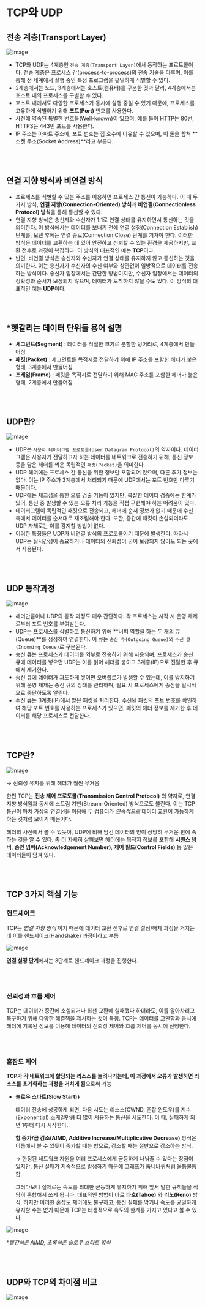 # TCP와 UDP
## **전송 계층(Transport Layer)**

![image](https://github.com/user-attachments/assets/c55e724a-a8c7-4802-919f-d4d141773f9c)

- TCP와 UDP는 4계층인 ```전송 계층(Transport Layer)```에서 동작하는 프로토콜이다. 전송 계층은 프로세스 간(process-to-process)의 전송 기술을 다루며, 이를 통해 전 세계에서 실행 중인 특정 프로그램을 유일하게 식별할 수 있다.
- 2계층에서는 노드, 3계층에서는 호스트(컴퓨터)를 구분한 것과 달리, 4계층에서는 호스트 내의 프로세스를 구별할 수 있다.
- 호스트 내에서도 다양한 프로세스가 동시에 실행 중일 수 있기 때문에, 프로세스를 고유하게 식별하기 위해 **포트(Port)** 번호를 사용한다.
- 사전에 약속된 특별한 번호들(Well-known)이 있으며, 예를 들어 HTTP는 80번, HTTPS는 443번 포트를 사용한다.
- IP 주소는 아파트 주소에, 포트 번호는 집 호수에 비유할 수 있으며, 이 둘을 합쳐 **소켓 주소(Socket Address)**라고 부른다.

<br/><br/>

## **연결 지향 방식과 비연결 방식**

- 프로세스를 식별할 수 있는 주소를 이용하면 프로세스 간 통신이 가능하다. 이 때 두 가지 방식, **연결 지향(Connection-Oriented) 방식**과 **비연결(Connectionless Protocol) 방식**을 통해 통신할 수 있다.
- 연결 지향 방식은 송신자와 수신자가 1:1로 연결 상태를 유지하면서 통신하는 것을 의미한다. 이 방식에서는 데이터를 보내기 전에 연결 설정(Connection Establish) 단계를, 보낸 후에는 연결 종료(Connection Close) 단계를 거쳐야 한다. 이러한 방식은 데이터를 교환하는 데 있어 안전하고 신뢰할 수 있는 환경을 제공하지만, 교환 전후로 과정이 복잡하다. 이 방식의 대표적인 예는 **TCP**이다.
- 반면, 비연결 방식은 송신자와 수신자가 연결 상태를 유지하지 않고 통신하는 것을 의미한다. 이는 송신자가 수신자의 수신 여부와 상관없이 일방적으로 데이터를 전송하는 방식이다. 송신자 입장에서는 간단한 방법이지만, 수신자 입장에서는 데이터의 정확성과 순서가 보장되지 않으며, 데이터가 도착하지 않을 수도 있다. 이 방식의 대표적인 예는 **UDP**이다.

<br/><br/>

## *헷갈리는 데이터 단위들 용어 설명

- **세그먼트(Segment)** : 데이터를 적절한 크기로 분할한 덩어리로, 4계층에서 만들어짐
- **패킷(Packet)** : 세그먼트를 목적지로 전달하기 위해 IP 주소를 포함한 헤더가 붙은 형태, 3계층에서 만들어짐
- **프레임(Frame)** : 패킷을 목적지로 전달하기 위해 MAC 주소를 포함한 헤더가 붙은 형태, 2계층에서 만들어짐

<br/><br/>

## UDP란?

![image](https://github.com/user-attachments/assets/babff3f9-b18a-408f-9580-679653e6ed81)

- UDP는 ```사용자 데이터그램 프로토콜(User Datagram Protocol)```의 약자이다. 데이터그램은 사용자가 전달하고자 하는 데이터를 네트워크로 전송하기 위해, 통신 정보 등을 담은 헤더를 씌운 독립적인 ```패킷(Packet)```을 의미한다.
- UDP 헤더에는 프로세스 간 통신을 위한 정보만 포함되어 있으며, 다른 추가 정보는 없다. 이는 IP 주소가 3계층에서 처리되기 때문에 UDP에서는 포트 번호만 다루기 때문이다.
- UDP에는 체크섬을 통한 오류 검출 기능이 있지만, 복잡한 데이터 검증에는 한계가 있어, 통신 중 발생할 수 있는 오류 처리 기능을 직접 구현해야 하는 어려움이 있다.
- 데이터그램이 독립적인 패킷으로 전송되고, 헤더에 순서 정보가 없기 때문에 수신 측에서 데이터를 순서대로 재조립해야 한다. 또한, 중간에 패킷이 손실되더라도 UDP 자체로는 이를 감지할 방법이 없다.
- 이러한 특징들은 UDP가 비연결 방식의 프로토콜이기 때문에 발생한다. 따라서 UDP는 실시간성이 중요하거나 데이터의 신뢰성이 굳이 보장되지 않아도 되는 곳에서 사용된다.

<br/><br/>

## UDP 동작과정

![image](https://github.com/user-attachments/assets/5f919c61-366d-467c-9fd9-3c2e6c76b98d)

- 헤더만큼이나 UDP의 동작 과정도 매우 간단하다. 각 프로세스는 시작 시 운영 체제로부터 포트 번호를 부여받는다.
- UDP는 프로세스를 식별하고 통신하기 위해 **버퍼 역할을 하는 두 개의 큐(Queue)**를 생성하여 연결한다. 이 큐는 ```송신 큐(Outgoing Queue)```와 ```수신 큐(Incoming Queue)```로 구분된다.
- 송신 큐는 프로세스가 데이터를 외부로 전송하기 위해 사용되며, 프로세스가 송신 큐에 데이터를 넣으면 UDP는 이를 읽어 헤더를 붙이고 3계층(IP)으로 전달한 후 큐에서 제거한다.
- 송신 큐에 데이터가 과도하게 쌓이면 오버플로가 발생할 수 있는데, 이를 방지하기 위해 운영 체제는 송신 큐의 상태를 관리하며, 필요 시 프로세스에게 송신을 일시적으로 중단하도록 알린다.
- 수신 큐는 3계층(IP)에서 받은 패킷을 처리한다. 수신된 패킷의 포트 번호를 확인하여 해당 포트 번호를 사용하는 프로세스가 있으면, 패킷의 헤더 정보를 제거한 후 데이터를 해당 프로세스로 전달한다.

<br/><br/>

## TCP란?

![image](https://github.com/user-attachments/assets/f595003a-f346-41c8-af58-2d6eed5219e0)


→ 신뢰성 유지를 위해 헤더가 훨씬 무거움

한편 TCP는 **전송 제어 프로토콜(Transmission Control Protocol)** 의 약자로, 연결 지향 방식임과 동시에 스트림 기반(Stream-Oriented) 방식으로도 불린다. 이는 TCP 통신이 마치 가상의 연결선을 이용해 두 컴퓨터가 *연속적으로* 데이터 교환이 가능하게 하는 것처럼 보이기 때문이다.

헤더의 사진에서 볼 수 있듯이, UDP에 비해 담긴 데이터의 양이 상당히 무거운 편에 속하는 것을 알 수 있다. 좀 더 자세히 살펴보면 헤더에는 목적지 정보를 포함해 **시퀀스 넘버**, **승인 넘버(Acknowledgement Number)**, **제어 필드(Control Fields)** 등 많은 데이터들이 담겨 있다.

<br/><br/>

## TCP 3가지 핵심 기능

### 핸드셰이크

TCP는 *연결 지향 방식* 이기 때문에 데이터 교환 전후로 연결 설정/해제 과정을 거치는데 이를 핸드셰이크(Handshake) 과정이라고 부름

![image](https://github.com/user-attachments/assets/63e843d3-9c8e-46c9-a595-4e3de3cf7dd5)

**연결 설정 단계**에서는 3단계로 핸드셰이크 과정을 진행한다.

<br/><br/>

### **신뢰성과 흐름 제어**

TCP는 데이터가 중간에 소실되거나 회선 교환에 실패했다 하더라도, 이를 알아차리고 복구하기 위해 다양한 해결책을 제시하는 것이 특징. TCP는 데이터를 교환함과 동시에 헤더에 기록된 정보를 이용해 데이터의 신뢰성 제어와 흐름 제어를 동시에 진행한다.

<br/><br/>

### **혼잡도 제어**

**TCP가 각 네트워크에 할당되는 리소스를 늘려나가는데, 이 과정에서 오류가 발생하면 리소스를 초기화하는 과정을 거치게 됨**으로써 가능

- **슬로우 스타트(Slow Start)}**
    
    데이터 전송에 성공하게 되면, 다음 시도는 리소스(CWND, 혼잡 윈도우)를 지수(Exponential) 스케일만큼 더 많이 사용하는 통신을 시도한다. 이 때, 실패하게 되면 1부터 다시 시작한다.
    
    **합 증가/곱 감소(AIMD, Additive Increase/Multiplicative Decrease)** 방식은 이름에서 볼 수 있듯이 증가할 때는 합으로, 감소할 때는 절반으로 감소하는 방식.
    
    → 한정된 네트워크 자원을 여러 프로세스에게 균등하게 나눠줄 수 있다는 장점이 있지만, 통신 실패가 지속적으로 발생하기 때문에 그래프가 톱니바퀴처럼 울퉁불퉁함
    
    그러다보니 실제로는 속도를 최대한 균등하게 유지하기 위해 앞서 말한 규칙들을 적당히 혼합해서 쓰게 됩니다. 대표적인 방법이 바로 **타호(Tahoe)** 와 **리노(Reno)** 방식. 하지만 이러한 혼잡도 제어에도 불구하고, 통신 실패를 막거나 속도를 균일하게 유지할 수는 없기 때문에 TCP는 태생적으로 속도의 한계를 가지고 있다고 볼 수 있다.
    

![image](https://github.com/user-attachments/assets/21fed713-224d-4789-bfec-53abe1f33801)

**빨간색은 AIMD, 초록색은 슬로우 스타트 방식*

<br/><br/>

## **UDP와 TCP의 차이점 비교**
![image](https://github.com/user-attachments/assets/75ba308a-abce-4a44-b2a8-7a31493ee1ba)

